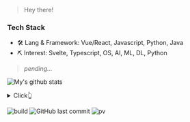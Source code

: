 > Hey there!

### Tech Stack

- 🛠 Lang & Framework: Vue/React, Javascript, Python, Java
- ⛏ Interest: Svelte, Typescript, OS, AI, ML, DL, Python

> *pending...*

![My's github stats](https://github-readme-stats.vercel.app/api?username=space3dim&show_icons=true&theme=dracula&hide=stars,issues)

<details>
  <summary>Click👆</summary>
  <pre>
  🤷‍♂️
  </pre>
</details>

![build](https://github.com/space3dim/mopig/workflows/build/badge.svg)
![GitHub last commit](https://img.shields.io/github/last-commit/space3dim/space3dim)
![pv](https://pageview.vercel.app/?github_user=space3dim)
